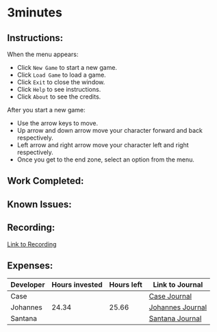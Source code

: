 # 3minutes
## Instructions:
When the menu appears:
* Click `New Game` to start a new game.
* Click `Load Game` to load a game.
* Click `Exit` to close the window.
* Click `Help` to see instructions.
* Click `About` to see the credits.

After you start a new game:
* Use the arrow keys to move.
* Up arrow and down arrow move your character forward and back respectively.
* Left arrow and right arrow move your character left and right respectively.
* Once you get to the end zone, select an option from the menu. 

## Work Completed: 

## Known Issues:

## Recording: 
[Link to Recording](https://youtu.be/JftPD0mm-N8)

## Expenses: 
| Developer | Hours invested | Hours left | Link to Journal | 
|----------|---------|----------|------|
| Case | | | [Case Journal](https://github.com/runnersQueue/3minutes/wiki/CaseJournal#case-journal) |
| Johannes | 24.34 | 25.66 | [Johannes Journal](https://github.com/runnersQueue/3minutes/wiki/Johannes-Journal) |
| Santana | | | [Santana Journal](https://github.com/runnersQueue/3minutes/wiki/Santana-Journal) |
